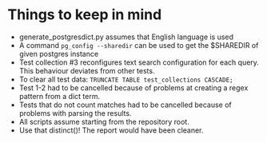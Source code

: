 # Things to keep in mind
* generate_postgresdict.py assumes that English language is used
* A command `pg_config --sharedir` can be used to get the $SHAREDIR of given postgres instance
* Test collection #3 reconfigures text search configuration for each query. This behaviour deviates from other tests.
* To clear all test data: `TRUNCATE TABLE test_collections CASCADE;`
* Test 1-2 had to be cancelled because of problems at creating a regex pattern from a dict term.
* Tests that do not count matches had to be cancelled because of problems with parsing the results.
* All scripts assume starting from the repository root.
* Use that distinct()! The report would have been cleaner.